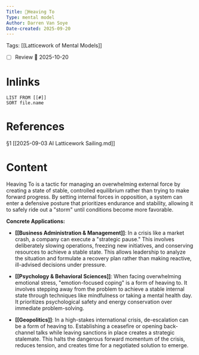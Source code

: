 ```yaml
---
Title: 🧩Heaving To
Type: mental model 
Author: Darren Van Soye 
Date-created: 2025-09-20
---
```

Tags: [[Latticework of Mental Models]]

- [ ] Review 📅 2025-10-20
    
# Inlinks

```dataview
LIST FROM [[#]]
SORT file.name
```

# References

§1 [[2025-09-03 AI Latticework Sailing.md]]

# Content

Heaving To is a tactic for managing an overwhelming external force by creating a state of stable, controlled equilibrium rather than trying to make forward progress. By setting internal forces in opposition, a system can enter a defensive posture that prioritizes endurance and stability, allowing it to safely ride out a "storm" until conditions become more favorable.

**Concrete Applications:**

- **[[Business Administration & Management]]**: In a crisis like a market crash, a company can execute a "strategic pause." This involves deliberately slowing operations, freezing new initiatives, and conserving resources to achieve a stable state. This allows leadership to analyze the situation and formulate a recovery plan rather than making reactive, ill-advised decisions under pressure.
    
- **[[Psychology & Behavioral Sciences]]**: When facing overwhelming emotional stress, "emotion-focused coping" is a form of heaving to. It involves stepping away from the problem to achieve a stable internal state through techniques like mindfulness or taking a mental health day. It prioritizes psychological safety and energy conservation over immediate problem-solving.
    
- **[[Geopolitics]]**: In a high-stakes international crisis, de-escalation can be a form of heaving to. Establishing a ceasefire or opening back-channel talks while leaving sanctions in place creates a strategic stalemate. This halts the dangerous forward momentum of the crisis, reduces tension, and creates time for a negotiated solution to emerge.